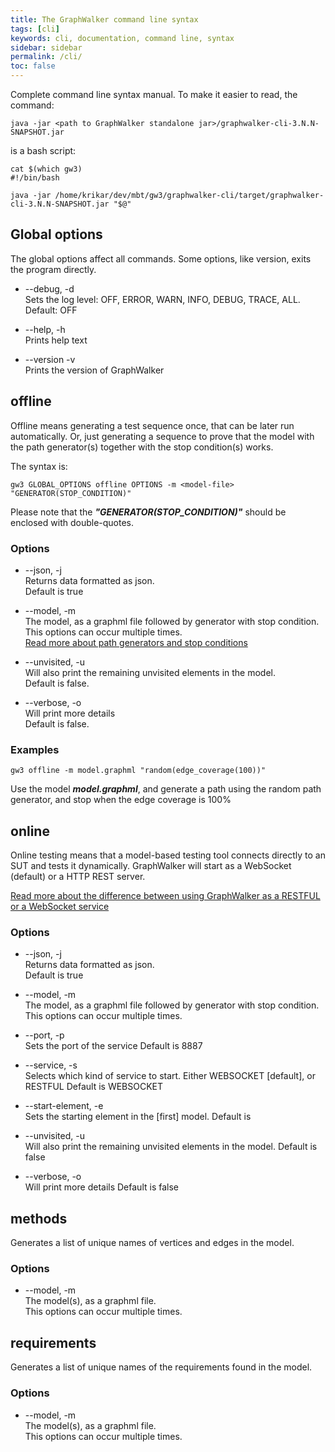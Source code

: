 ```yaml
---
title: The GraphWalker command line syntax
tags: [cli]
keywords: cli, documentation, command line, syntax
sidebar: sidebar
permalink: /cli/
toc: false
---
```



Complete command line syntax manual. To make it easier to read, the command:

```
java -jar <path to GraphWalker standalone jar>/graphwalker-cli-3.N.N-SNAPSHOT.jar
```

is a bash script:

```
cat $(which gw3)
#!/bin/bash

java -jar /home/krikar/dev/mbt/gw3/graphwalker-cli/target/graphwalker-cli-3.N.N-SNAPSHOT.jar "$@"
```

## Global options

The global options affect all commands. Some options, like version, exits the program directly.

* --debug, -d<br>
Sets the log level: OFF, ERROR, WARN, INFO, DEBUG, TRACE, ALL.
Default: OFF<br>

* --help, -h<br>
Prints help text

* --version -v<br>
Prints the version of GraphWalker

## offline

Offline means generating a test sequence once, that can be later run automatically. Or, just generating a sequence to prove that the model with the path generator(s) together with the stop condition(s) works.

The syntax is:

```
gw3 GLOBAL_OPTIONS offline OPTIONS -m <model-file> "GENERATOR(STOP_CONDITION)"
```

Please note that the ***"GENERATOR(STOP_CONDITION)"*** should be enclosed with double-quotes.

### Options

* --json, -j<br>
Returns data formatted as json.<br>
Default is true

* --model, -m <br>
The model, as a graphml file followed by generator with stop condition.<br>
This options can occur multiple times.<br>
[Read more about path generators and stop conditions](/docs/path_generators_and_stop_conditions)

* --unvisited, -u<br>
Will also print the remaining unvisited elements in the model.<br>
Default is false.

* --verbose, -o<br>
Will print more details<br>
Default is false.

### Examples

```
gw3 offline -m model.graphml "random(edge_coverage(100))"
```
Use the model ***model.graphml***, and generate a path using the random path generator, and stop when the edge coverage is 100%


## online

Online testing means that a model-based testing tool connects directly to an SUT and tests it dynamically. GraphWalker will start as a WebSocket (default) or a HTTP REST server.

[Read more about the difference between using GraphWalker as a RESTFUL or a WebSocket service](/docs/restful_vs_websocket)



### Options

* --json, -j<br>
Returns data formatted as json.<br>
Default is true

* --model, -m <br>
The model, as a graphml file followed by generator with stop condition.<br>
This options can occur multiple times.<br>

* --port, -p<br>
Sets the port of the service
Default is 8887

* --service, -s<br>
Selects which kind of service to start. Either WEBSOCKET [default],
or RESTFUL
Default is WEBSOCKET

* --start-element, -e<br>
Sets the starting element in the [first] model.
Default is <empty string>

* --unvisited, -u<br>
Will also print the remaining unvisited elements in the model.
Default is false

* --verbose, -o<br>
Will print more details
Default is false


## methods

Generates a list of unique names of vertices and edges in the model.

### Options

* --model, -m <br>
The model(s), as a graphml file.<br>
This options can occur multiple times.

## requirements

Generates a list of unique names of the requirements found in the model.

### Options

* --model, -m <br>
The model(s), as a graphml file.<br>
This options can occur multiple times.

